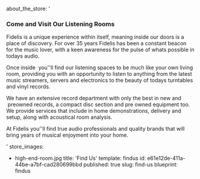 about_the_store: '<h3>Come and Visit Our Listening Rooms</h3><p>Fidelis is a unique experience within itself, meaning inside our doors is a place of discovery. For over 35 years Fidelis has been a constant beacon for the music lover, with a keen awareness for the pulse of whats possible in todays audio.</p><p>Once inside &nbsp;you''ll find our listening spaces to be much like your own living room, providing you with an opportunity to listen to anything from the latest music streamers, servers and electronics to the beauty of todays turntables and vinyl records.&nbsp;</p><p>We have an extensive record department with only the best in new and &nbsp;preowned records, a compact disc section and pre owned equipment too. We provide services that include in home demonstrations, delivery and setup, along with acoustical room analysis.&nbsp;</p><p>At Fidelis you''ll find true audio professionals and quality brands that will bring years of musical enjoyment into your home.&nbsp;</p>'
store_images:
  - high-end-room.jpg
title: 'Find Us'
template: findus
id: e61e12de-411a-44be-a7bf-cad280699bbd
published: true
slug: find-us
blueprint: findus
